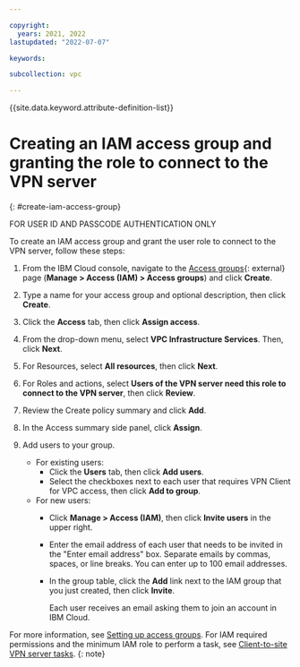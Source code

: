 ```yaml
---

copyright:
  years: 2021, 2022
lastupdated: "2022-07-07"

keywords:

subcollection: vpc

---
```


{{site.data.keyword.attribute-definition-list}}

# Creating an IAM access group and granting the role to connect to the VPN server
{: #create-iam-access-group}

FOR USER ID AND PASSCODE AUTHENTICATION ONLY

To create an IAM access group and grant the user role to connect to the VPN server, follow these steps:

1. From the IBM Cloud console, navigate to the [Access groups](https://cloud.ibm.com/iam/groups){: external} page (**Manage > Access (IAM) > Access groups**) and click **Create**.
1. Type a name for your access group and optional description, then click **Create**.
1. Click the **Access** tab, then click **Assign access**.
1. From the drop-down menu, select **VPC Infrastructure Services**. Then, click **Next**.
1. For Resources, select **All resources**, then click **Next**.
1. For Roles and actions, select **Users of the VPN server need this role to connect to the VPN server**, then click **Review**.
1. Review the Create policy summary and click **Add**.
1. In the Access summary side panel, click **Assign**.
3. Add users to your group.

   * For existing users:
      * Click the **Users** tab, then click **Add users**.
      * Select the checkboxes next to each user that requires VPN Client for VPC access, then click **Add to group**.
   * For new users:
      * Click **Manage > Access (IAM)**, then click **Invite users** in the upper right.
      * Enter the email address of each user that needs to be invited in the "Enter email address" box. Separate emails by commas, spaces, or line breaks. You can enter up to 100 email addresses.
      * In the group table, click the **Add** link next to the IAM group that you just created, then click **Invite**.

        Each user receives an email asking them to join an account in IBM Cloud.

For more information, see [Setting up access groups](/docs/account?topic=account-groups). For IAM required permissions and the minimum IAM role to perform a task, see [Client-to-site VPN server tasks](/docs/vpc?topic=vpc-resource-authorizations-required-for-api-and-cli-calls#client-to-site-vpn-server-tasks).
{: note}
